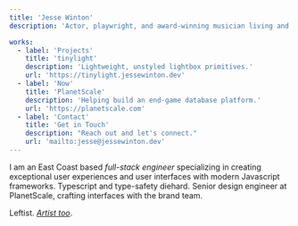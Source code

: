 ```yaml
---
title: 'Jesse Winton'
description: 'Actor, playwright, and award-winning musician living and working outside Boston, MA.'

works:
  - label: 'Projects'
    title: 'tinylight'
    description: 'Lightweight, unstyled lightbox primitives.'
    url: 'https://tinylight.jessewinton.dev'
  - label: 'Now'
    title: 'PlanetScale'
    description: 'Helping build an end-game database platform.'
    url: 'https://planetscale.com'
  - label: 'Contact'
    title: 'Get in Touch'
    description: "Reach out and let's connect."
    url: 'mailto:jesse@jessewinton.dev'
---
```


I am an East Coast based _full-stack engineer_ specializing in creating exceptional user experiences and user interfaces with modern Javascript frameworks. Typescript and type-safety diehard. Senior design engineer at PlanetScale, crafting interfaces with the brand team.

Leftist. [_Artist too_](https://jessewinton.com).
